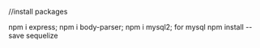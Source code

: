 //install packages

npm i express;
npm i body-parser;
npm i mysql2;  for mysql
npm install --save sequelize
